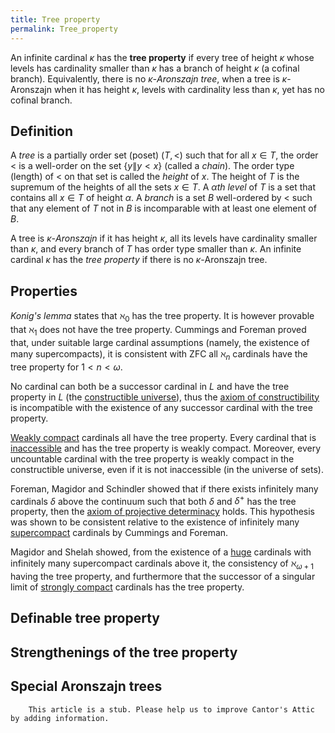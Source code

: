 ```yaml
---
title: Tree property
permalink: Tree_property
---
```


An infinite cardinal $\kappa$ has the **tree property** if every tree
of height $\kappa$ whose levels has cardinality smaller than $\kappa$
has a branch of height $\kappa$ (a cofinal branch). Equivalently, there
is no *$\kappa$-Aronszajn tree*, when a tree is $\kappa$-Aronszajn
when it has height $\kappa$, levels with cardinality less than
$\kappa$, yet has no cofinal branch.

## Definition

A *tree* is a partially order set (poset) $(T,<)$ such that for all
$x\in T$, the order $<$ is a well-order on the set $\{y\|y<x\}$
(called a *chain*). The order type (length) of $<$ on that set is
called the *height* of $x$. The height of $T$ is the supremum of the
heights of all the sets $x\in T$. A *$\alpha$th level* of $T$ is a set
that contains all $x\in T$ of height $\alpha$. A *branch* is a set $B$
well-ordered by $<$ such that any element of $T$ not in $B$ is
incomparable with at least one element of $B$.

A tree is *$\kappa$-Aronszajn* if it has height $\kappa$, all its
levels have cardinality smaller than $\kappa$, and every branch of $T$
has order type smaller than $\kappa$. An infinite cardinal $\kappa$
has the *tree property* if there is no $\kappa$-Aronszajn tree.

## Properties

*Konig's lemma* states that $\aleph_0$ has the tree property. It is
however provable that $\aleph_1$ does not have the tree property.
Cummings and Foreman proved that, under suitable large cardinal
assumptions (namely, the existence of many supercompacts), it is
consistent with ZFC all $\aleph_n$ cardinals have the tree property
for $1<n<\omega$.

No cardinal can both be a successor cardinal in $L$ and have the tree
property in $L$ (the [constructible
universe](Constructible_universe "Constructible universe")),
thus the
<a href="http://en.wikipedia.org/wiki/axiom_of_constructibility" class="extiw" title="wikipedia:axiom of constructibility">axiom of constructibility</a>
is incompatible with the existence of any successor cardinal with the
tree property.

[Weakly
compact](Weakly_compact "Weakly compact")
cardinals all have the tree property. Every cardinal that is
[inaccessible](Inaccessible "Inaccessible")
and has the tree property is weakly compact. Moreover, every uncountable
cardinal with the tree property is weakly compact in the constructible
universe, even if it is not inaccessible (in the universe of sets).

Foreman, Magidor and Schindler showed that if there exists infinitely
many cardinals $\delta$ above the continuum such that both $\delta$
and $\delta^{+}$ has the tree property, then the
<a href="Axiom_of_projective_determinacy" class="mw-redirect" title="Axiom of projective determinacy">axiom of projective determinacy</a>
holds. This hypothesis was shown to be consistent relative to the
existence of infinitely many
[supercompact](Supercompact "Supercompact")
cardinals by Cummings and Foreman.

Magidor and Shelah showed, from the existence of a
[huge](Huge "Huge")
cardinals with infinitely many supercompact cardinals above it, the
consistency of $\aleph_{\omega+1}$ having the tree property, and
furthermore that the successor of a singular limit of [strongly
compact](Strongly_compact "Strongly compact")
cardinals has the tree property.

## Definable tree property

## Strengthenings of the tree property

## Special Aronszajn trees

        This article is a stub. Please help us to improve Cantor's Attic by adding information.


